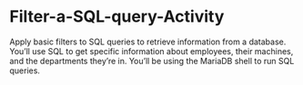# Filter-a-SQL-query-Activity
Apply basic filters to SQL queries to retrieve information from a database. You’ll use SQL to get specific information about employees, their machines, and the departments they’re in. You’ll be using the MariaDB shell to run SQL queries.
